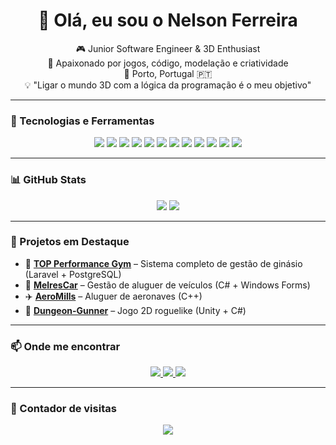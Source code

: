 <h1 align="center">👋 Olá, eu sou o Nelson Ferreira</h1>

<p align="center">
🎮 Junior Software Engineer & 3D Enthusiast<br>
🧱 Apaixonado por jogos, código, modelação e criatividade<br>
📍 Porto, Portugal 🇵🇹<br>
💡 "Ligar o mundo 3D com a lógica da programação é o meu objetivo"
</p>

---

### 🚀 Tecnologias e Ferramentas
<p align="center">
  <img src="https://img.shields.io/badge/-C%23-239120?style=for-the-badge&logo=csharp&logoColor=white" />
  <img src="https://img.shields.io/badge/-Unity-000000?style=for-the-badge&logo=unity&logoColor=white" />
  <img src="https://img.shields.io/badge/-PHP-777BB4?style=for-the-badge&logo=php&logoColor=white" />
  <img src="https://img.shields.io/badge/-Laravel-F55247?style=for-the-badge&logo=laravel&logoColor=white" />
  <img src="https://img.shields.io/badge/-JavaScript-F7DF1E?style=for-the-badge&logo=javascript&logoColor=black" />
  <img src="https://img.shields.io/badge/-PostgreSQL-336791?style=for-the-badge&logo=postgresql&logoColor=white" />
  <img src="https://img.shields.io/badge/-MySQL-4479A1?style=for-the-badge&logo=mysql&logoColor=white" />
  <img src="https://img.shields.io/badge/-HTML5-E34F26?style=for-the-badge&logo=html5&logoColor=white" />
  <img src="https://img.shields.io/badge/-CSS3-1572B6?style=for-the-badge&logo=css3&logoColor=white" />
  <img src="https://img.shields.io/badge/-Tailwind-06B6D4?style=for-the-badge&logo=tailwindcss&logoColor=white" />
  <img src="https://img.shields.io/badge/-Blender-F5792A?style=for-the-badge&logo=blender&logoColor=white" />
  <img src="https://img.shields.io/badge/-3ds%20Max-003A60?style=for-the-badge&logo=autodesk&logoColor=white" />
</p>

---

### 📊 GitHub Stats
<div align="center">
  <img src="https://github-readme-stats.vercel.app/api?username=NelsonFerreira23&show_icons=true&theme=radical" />
  <img src="https://github-readme-stats.vercel.app/api/top-langs/?username=NelsonFerreira23&layout=compact&theme=radical" />
</div>

---

### 🧠 Projetos em Destaque

- 🎯 [**TOP Performance Gym**](https://topperformancerehab.pt) – Sistema completo de gestão de ginásio (Laravel + PostgreSQL)
- 🚗 [**MelresCar**](https://github.com/NelsonFerreira23/MelresCar-master) – Gestão de aluguer de veículos (C# + Windows Forms)
- ✈️ [**AeroMills**](https://github.com/NelsonFerreira23/AeroMills-main) – Aluguer de aeronaves (C++)
- 🔫 [**Dungeon-Gunner**](https://github.com/NelsonFerreira23/Dungeon-Gunner) – Jogo 2D roguelike (Unity + C#)

---

### 📫 Onde me encontrar
<p align="center">
  <a href="https://www.linkedin.com/in/nelson-ferreira-20b3a6235/" target="_blank">
    <img src="https://img.shields.io/badge/-LinkedIn-0077B5?style=for-the-badge&logo=linkedin&logoColor=white" />
  </a>
  <a href="mailto:nelsonferreira004@gmail.com">
    <img src="https://img.shields.io/badge/-Gmail-D14836?style=for-the-badge&logo=gmail&logoColor=white" />
  </a>
  <a href="https://instagram.com/seuinstagram" target="_blank">
    <img src="https://img.shields.io/badge/-Instagram-E4405F?style=for-the-badge&logo=instagram&logoColor=white" />
  </a>
</p>

---

### 👣 Contador de visitas

<p align="center">
  <img src="https://komarev.com/ghpvc/?username=NelsonFerreira23&label=Visitas&color=0e75b6&style=flat" />
</p>
